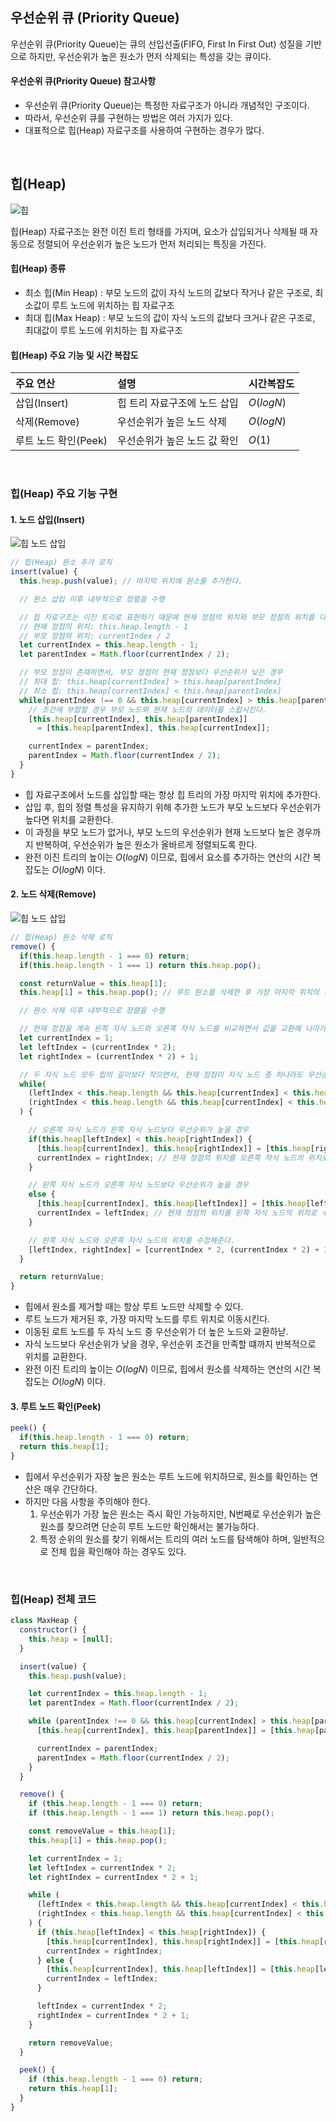 ## 우선순위 큐 (Priority Queue)

우선순위 큐(Priority Queue)는 큐의 선입선출(FIFO, First In First Out) 성질을 기반으로 하지만, 우선순위가 높은 원소가 먼저 삭제되는 특성을 갖는 큐이다.

#### 우선순위 큐(Priority Queue) 참고사항

- 우선순위 큐(Priority Queue)는 특정한 자료구조가 아니라 개념적인 구조이다.
- 따라서, 우선순위 큐를 구현하는 방법은 여러 가지가 있다.
- 대표적으로 힙(Heap) 자료구조를 사용하여 구현하는 경우가 많다.

<br />

## 힙(Heap)

![힙](/assets/images/algorithm/sort/heap.webp)

힙(Heap) 자료구조는 완전 이진 트리 형태를 가지며, 요소가 삽입되거나 삭제될 때 자동으로 정렬되어 우선순위가 높은 노드가 먼저 처리되는 특징을 가진다.

#### 힙(Heap) 종류

- 최소 힙(Min Heap) : 부모 노드의 값이 자식 노드의 값보다 작거나 같은 구조로, 최소값이 루트 노드에 위치하는 힙 자료구조
- 최대 힙(Max Heap) : 부모 노드의 값이 자식 노드의 값보다 크거나 같은 구조로, 최대값이 루트 노드에 위치하는 힙 자료구조

#### 힙(Heap) 주요 기능 및 시간 복잡도

| 주요 연산            | 설명                         | 시간복잡도 |
| :------------------- | :--------------------------- | :--------- |
| 삽입(Insert)         | 힙 트리 자료구조에 노드 삽입 | $O(logN)$  |
| 삭제(Remove)         | 우선순위가 높은 노드 삭제    | $O(logN)$  |
| 루트 노드 확인(Peek) | 우선순위가 높은 노드 값 확인 | $O(1)$     |

<br />

### 힙(Heap) 주요 기능 구현

#### 1. 노드 삽입(Insert)

![힙 노드 삽입](/assets/images/algorithm/sort/heap_sort_insertion.webp)

```javascript
// 힙(Heap) 원소 추가 로직
insert(value) {
  this.heap.push(value); // 마지막 위치에 원소를 추가한다.

  // 원소 삽입 이후 내부적으로 정렬을 수행

  // 힙 자료구조는 이진 트리로 표현하기 때문에 현재 정점의 위치와 부모 정점의 위치를 다음과 같이 가지고 올 수 있다.
  // 현재 정점의 위치: this.heap.length - 1
  // 부모 정점의 위치: currentIndex / 2
  let currentIndex = this.heap.length - 1;
  let parentIndex = Math.floor(currentIndex / 2);

  // 부모 정점이 존재하면서, 부모 정점이 현재 정점보다 우선순위가 낮은 경우
  // 최대 힙: this.heap[currentIndex] > this.heap[parentIndex]
  // 최소 힙: this.heap[currentIndex] < this.heap[parentIndex]
  while(parentIndex !== 0 && this.heap[currentIndex] > this.heap[parentIndex]) {
    // 조건에 부합할 경우 부모 노드와 현재 노드의 데이터를 스왑시킨다.
    [this.heap[currentIndex], this.heap[parentIndex]]
      = [this.heap[parentIndex], this.heap[currentIndex]];

    currentIndex = parentIndex;
    parentIndex = Math.floor(currentIndex / 2);
  }
}
```

- 힙 자료구조에서 노드를 삽입할 때는 항상 힙 트리의 가장 마지막 위치에 추가한다.
- 삽입 후, 힙의 정렬 특성을 유지하기 위해 추가한 노드가 부모 노드보다 우선순위가 높다면 위치를 교환한다.
- 이 과정을 부모 노드가 없거나, 부모 노드의 우선순위가 현재 노드보다 높은 경우까지 반복하여, 우선순위가 높은 원소가 올바르게 정렬되도록 한다.
- 완전 이진 트리의 높이는 $O(log N)$ 이므로, 힙에서 요소를 추가하는 연산의 시간 복잡도는 $O(log N)$ 이다.

#### 2. 노드 삭제(Remove)

![힙 노드 삽입](/assets/images/algorithm/sort/heap_sort_remove.webp)

```javascript
// 힙(Heap) 원소 삭제 로직
remove() {
  if(this.heap.length - 1 === 0) return;
  if(this.heap.length - 1 === 1) return this.heap.pop();

  const returnValue = this.heap[1];
  this.heap[1] = this.heap.pop(); // 루트 원소를 삭제한 후 가장 마지막 위치의 원소를 루트 노드에 "임시적"으로 배치한다.

  // 원소 삭제 이후 내부적으로 정렬을 수행

  // 현재 정점을 계속 왼쪽 자식 노드와 오른쪽 자식 노드를 비교하면서 값을 교환해 나아가야 한다.
  let currentIndex = 1;
  let leftIndex = (currentIndex * 2);
  let rightIndex = (currentIndex * 2) + 1;

  // 두 자식 노드 모두 힙의 길이보다 작으면서, 현재 정점이 자식 노드 중 하나라도 우선순위가 높을 경우 값을 교환한다.
  while(
    (leftIndex < this.heap.length && this.heap[currentIndex] < this.heap[leftIndex]) ||
    (rightIndex < this.heap.length && this.heap[currentIndex] < this.heap[rightIndex])
  ) {

    // 오른쪽 자식 노드가 왼쪽 자식 노드보다 우선순위가 높을 경우
    if(this.heap[leftIndex] < this.heap[rightIndex]) {
      [this.heap[currentIndex], this.heap[rightIndex]] = [this.heap[rightIndex], this.heap[currentIndex]];
      currentIndex = rightIndex; // 현재 정점의 위치를 오른쪽 자식 노드의 위치로 수정
    }

    // 왼쪽 자식 노드가 오른쪽 자식 노드보다 우선순위가 높을 경우
    else {
      [this.heap[currentIndex], this.heap[leftIndex]] = [this.heap[leftIndex], this.heap[currentIndex]];
      currentIndex = leftIndex; // 현재 정점의 위치를 왼쪽 자식 노드의 위치로 수정
    }

    // 왼쪽 자식 노드와 오른쪽 자식 노드의 위치를 수정해준다.
    [leftIndex, rightIndex] = [currentIndex * 2, (currentIndex * 2) + 1];
  }

  return returnValue;
}
```

- 힙에서 원소를 제거할 때는 항상 루트 노드만 삭제할 수 있다.
- 루트 노드가 제거된 후, 가장 마지막 노드를 루트 위치로 이동시킨다.
- 이동된 로트 노드를 두 자식 노드 중 우선순위가 더 높은 노드와 교환하낟.
- 자식 노드보다 우선순위가 낮을 경우, 우선순위 조건을 만족할 떄까지 반복적으로 위치를 교환한다.
- 완전 이진 트리의 높이는 $O(log N)$ 이므로, 힙에서 원소를 삭제하는 연산의 시간 복잡도는 $O(log N)$ 이다.

#### 3. 루트 노드 확인(Peek)

```javascript
peek() {
  if(this.heap.length - 1 === 0) return;
  return this.heap[1];
}
```

- 힙에서 우선순위가 자장 높은 원소는 루트 노드에 위치하므로, 원소를 확인하는 연산은 매우 간단하다.
- 하지만 다음 사항을 주의해야 한다.
  1. 우선순위가 가장 높은 원소는 즉시 확인 가능하지만, N번째로 우선순위가 높은 원소를 찾으려면 단순히 루트 노드만 확인해서는 불가능하다.
  2. 특정 순위의 원소를 찾기 위해서는 트리의 여러 노드를 탐색해야 하며, 일반적으로 전체 힙을 확인해야 하는 경우도 있다.

<br />

### 힙(Heap) 전체 코드

```javascript
class MaxHeap {
  constructor() {
    this.heap = [null];
  }

  insert(value) {
    this.heap.push(value);

    let currentIndex = this.heap.length - 1;
    let parentIndex = Math.floor(currentIndex / 2);

    while (parentIndex !== 0 && this.heap[currentIndex] > this.heap[parentIndex]) {
      [this.heap[currentIndex], this.heap[parentIndex]] = [this.heap[parentIndex], this.heap[currentIndex]];

      currentIndex = parentIndex;
      parentIndex = Math.floor(currentIndex / 2);
    }
  }

  remove() {
    if (this.heap.length - 1 === 0) return;
    if (this.heap.length - 1 === 1) return this.heap.pop();

    const removeValue = this.heap[1];
    this.heap[1] = this.heap.pop();

    let currentIndex = 1;
    let leftIndex = currentIndex * 2;
    let rightIndex = currentIndex * 2 + 1;

    while (
      (leftIndex < this.heap.length && this.heap[currentIndex] < this.heap[leftIndex]) ||
      (rightIndex < this.heap.length && this.heap[currentIndex] < this.heap[rightIndex])
    ) {
      if (this.heap[leftIndex] < this.heap[rightIndex]) {
        [this.heap[currentIndex], this.heap[rightIndex]] = [this.heap[rightIndex], this.heap[currentIndex]];
        currentIndex = rightIndex;
      } else {
        [this.heap[currentIndex], this.heap[leftIndex]] = [this.heap[leftIndex], this.heap[currentIndex]];
        currentIndex = leftIndex;
      }

      leftIndex = currentIndex * 2;
      rightIndex = currentIndex * 2 + 1;
    }

    return removeValue;
  }

  peek() {
    if (this.heap.length - 1 === 0) return;
    return this.heap[1];
  }
}
```
